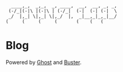       ____,_,  _,_,  _, ____,  __,  __, _, _,
     (-/_|(-|\ |(-|\ | (-/_|  (-|  (-| (-|  \
     _/  |,_| \|,_| \|,_/  |,  _|__,_|_,_|__/
    (     (     (     (       (    (   (

# Blog
Powered by [Ghost](http://ghost.org) and [Buster](https://github.com/axitkhurana/buster/).

